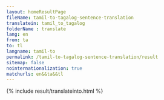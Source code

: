 ```yaml
---
layout: homeResultPage
fileName: tamil-to-tagalog-sentence-translation
translatein: tamil_to_tagalog
folderName : translate
lang: en
from: ta
to: tl
langname: tamil-to
permalink: /tamil-to-tagalog-sentence-translation/result
sitemap: false
nointernationalization: true
matchurls: en&&ta&&tl
---
```

{% include result/translateinto.html %}

<script src="/js/result/translation.js" data-foldername="{{page.folderName}}" data-lang="{{page.lang}}"></script>
